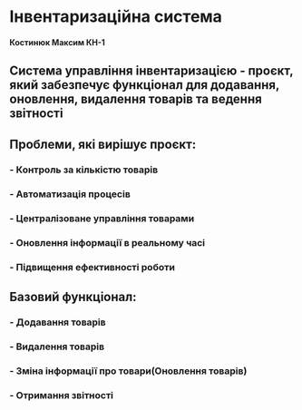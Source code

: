 # Інвентаризаційна система
#### Костинюк Максим КН-1
## Система управління інвентаризацією - проєкт, який забезпечує функціонал для додавання, оновлення, видалення товарів та ведення звітності
## Проблеми, які вирішує проєкт:
### - Контроль за кількістю товарів
### - Автоматизація процесів
### - Централізоване управління товарами
### - Оновлення інформації в реальному часі
### - Підвищення ефективності роботи
## Базовий функціонал:
### - Додавання товарів
### - Видалення товарів
### - Зміна інформації про товари(Оновлення товарів)
### - Отримання звітності

